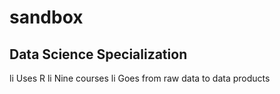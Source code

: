 sandbox
=======
## Data Science Specialization

li Uses R
li Nine courses
li Goes from raw data to data products
